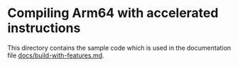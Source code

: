 # Compiling Arm64 with accelerated instructions

This directory contains the sample code which is used in the documentation
file [docs/build-with-features.md](../../docs/build-with-features.md).
